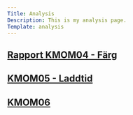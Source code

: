 ```yaml
---
Title: Analysis
Description: This is my analysis page.
Template: analysis
---
```


<div class="course-box kmom04">
    <a href="./analysis/kmom04" class="link">
    <h2>Rapport KMOM04 - Färg</h2></a>
</div>

<div class="course-box kmom05">
    <a href="./analysis/02_load" class="link">
    <h2>KMOM05 - Laddtid</h2></a>
</div>

<div class="course-box kmom06">
    <a href="./analysis/kmom06" class="link">
    <h2>KMOM06</h2></a>
</div>
